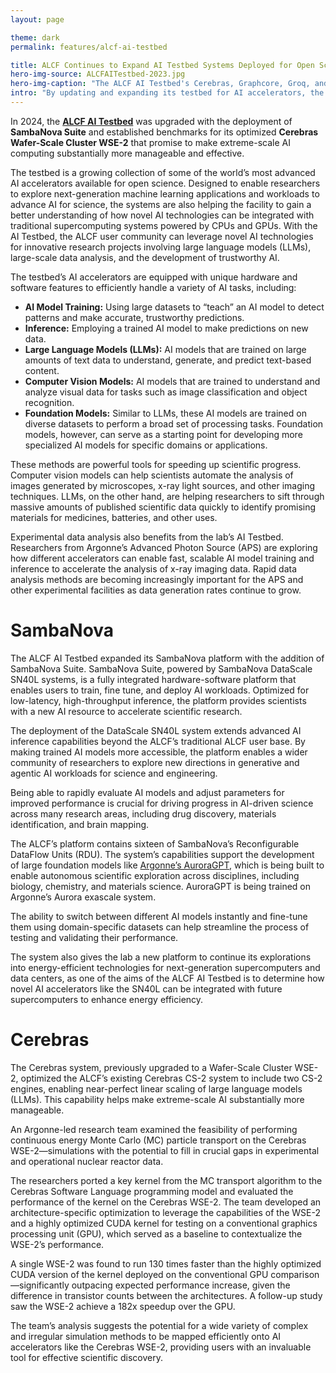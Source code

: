 ```yaml
---
layout: page

theme: dark
permalink: features/alcf-ai-testbed

title: ALCF Continues to Expand AI Testbed Systems Deployed for Open Science
hero-img-source: ALCFAITestbed-2023.jpg
hero-img-caption: "The ALCF AI Testbed's Cerebras, Graphcore, Groq, and SambaNova systems are available to researchers across the world."
intro: "By updating and expanding its testbed for AI accelerators, the ALCF enables users to harness leading-edge AI technologies for efficient and impactful scientific discovery."
---
```


In 2024, the <b>[ALCF AI Testbed](https://www.alcf.anl.gov/alcf-ai-testbed)</b> was upgraded with the deployment of <b>SambaNova Suite</b> and established benchmarks for its optimized <b>Cerebras Wafer-Scale Cluster WSE-2</b> that promise to make extreme-scale AI computing substantially more manageable and effective.

The testbed is a growing collection of some of the world’s most advanced AI accelerators available for open science. Designed to enable researchers to explore next-generation machine learning applications and workloads to advance AI for science, the systems are also helping the facility to gain a better understanding of how novel AI technologies can be integrated with traditional supercomputing systems powered by CPUs and GPUs. With the AI Testbed, the ALCF user community can leverage novel AI technologies for innovative research projects involving large language models (LLMs), large-scale data analysis, and the development of trustworthy AI.

The testbed’s AI accelerators are equipped with unique hardware and software features to efficiently handle a variety of AI tasks, including:

- <b>AI Model Training:</b> Using large datasets to “teach” an AI model to detect patterns and make accurate, trustworthy predictions.
- <b>Inference:</b> Employing a trained AI model to make predictions on new data.
- <b>Large Language Models (LLMs):</b> AI models that are trained on large amounts of text data to understand, generate, and predict text-based content.
- <b>Computer Vision Models:</b> AI models that are trained to understand and analyze visual data for tasks such as image classification and object recognition.
- <b>Foundation Models:</b> Similar to LLMs, these AI models are trained on diverse datasets to perform a broad set of processing tasks. Foundation models, however, can serve as a starting point for developing more specialized AI models for specific domains or applications.

These methods are powerful tools for speeding up scientific progress. Computer vision models can help scientists automate the analysis of images generated by microscopes, x-ray light sources, and other imaging techniques. LLMs, on the other hand, are helping researchers to sift through massive amounts of published scientific data quickly to identify promising materials for medicines, batteries, and other uses.

Experimental data analysis also benefits from the lab’s AI Testbed. Researchers from Argonne’s Advanced Photon Source (APS) are exploring how different accelerators can enable fast, scalable AI model training and inference to accelerate the analysis of x-ray imaging data. Rapid data analysis methods are becoming increasingly important for the APS and other experimental facilities as data generation rates continue to grow. 


# SambaNova
The ALCF AI Testbed expanded its SambaNova platform with the addition of SambaNova Suite. SambaNova Suite, powered by SambaNova DataScale SN40L systems, is a fully integrated hardware-software platform that enables users to train, fine tune, and deploy AI workloads. Optimized for low-latency, high-throughput inference, the platform provides scientists with a new AI resource to accelerate scientific research. 

The deployment of the DataScale SN40L system extends advanced AI inference capabilities beyond the ALCF’s traditional ALCF user base. By making trained AI models more accessible, the platform enables a wider community of researchers to explore new directions in generative and agentic AI workloads for science and engineering.

Being able to rapidly evaluate AI models and adjust parameters for improved performance is crucial for driving progress in AI-driven science across many research areas, including drug discovery, materials identification, and brain mapping.

The ALCF’s platform contains sixteen of SambaNova’s Reconfigurable DataFlow Units (RDU). The system’s capabilities support the development of large foundation models like [Argonne’s AuroraGPT](https://auroragpt.anl.gov/), which is being built to enable autonomous scientific exploration across disciplines, including biology, chemistry, and materials science. AuroraGPT is being trained on Argonne’s Aurora exascale system.

The ability to switch between different AI models instantly and fine-tune them using domain-specific datasets can help streamline the process of testing and validating their performance.

The system also gives the lab a new platform to continue its explorations into energy-efficient technologies for next-generation supercomputers and data centers, as one of the aims of the ALCF AI Testbed is to determine how novel AI accelerators like the SN40L can be integrated with future supercomputers to enhance energy efficiency.


# Cerebras
The Cerebras system, previously upgraded to a Wafer-Scale Cluster WSE-2, optimized the ALCF’s existing Cerebras CS-2 system to include two CS-2 engines, enabling near-perfect linear scaling of large language models (LLMs). This capability helps make extreme-scale AI substantially more manageable.

An Argonne-led research team examined the feasibility of performing continuous energy Monte Carlo (MC) particle transport on the Cerebras WSE-2—simulations with the potential to fill in crucial gaps in experimental and operational nuclear reactor data.

The researchers ported a key kernel from the MC transport algorithm to the Cerebras Software Language programming model and evaluated the performance of the kernel on the Cerebras WSE-2. The team developed an architecture-specific optimization to leverage the capabilities of the WSE-2 and a highly optimized CUDA kernel for testing on a conventional graphics processing unit (GPU), which served as a baseline to contextualize the WSE-2’s performance.

A single WSE-2 was found to run 130 times faster than the highly optimized CUDA version of the kernel deployed on the conventional GPU comparison—significantly outpacing expected performance increase, given the difference in transistor counts between the architectures. A follow-up study saw the WSE-2 achieve a 182x speedup over the GPU.

The team’s analysis suggests the potential for a wide variety of complex and irregular simulation methods to be mapped efficiently onto AI accelerators like the Cerebras WSE-2, providing users with an invaluable tool for effective scientific discovery.

